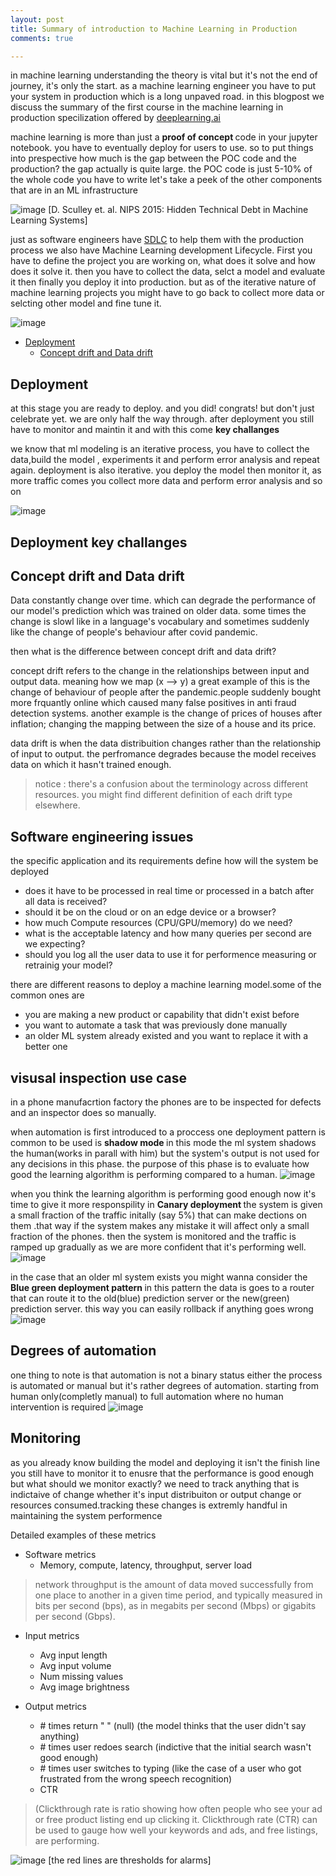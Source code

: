 ```yaml
---
layout: post
title: Summary of introduction to Machine Learning in Production
comments: true

---
```

in machine learning understanding the theory is vital but it's not the end of journey, it's only the start.
as a machine learning engineer you have to put your system in production which is a long unpaved road. in this blogpost we discuss the summary of the first course in the machine learning in production specilization offered by [deeplearning.ai](https://www.deeplearning.ai/)

machine learning is more than just a <b> proof of concept </b> code in your jupyter notebook. you have to eventually deploy for users to use. so to put things into prespective how much is the gap between the POC code and the production?
the gap actually is quite large. the POC code is just 5-10% of the whole code you have to write
let's take a peek of the other components that are in an ML infrastructure 

![image](https://user-images.githubusercontent.com/40968723/186566292-3c580812-247b-44dd-9617-2a4855dd89fb.png)
[D. Sculley et. al. NIPS 2015: Hidden Technical Debt in Machine Learning Systems]

just as software engineers have [SDLC](https://www.synopsys.com/glossary/what-is-sdlc.html#:~:text=The%20Software%20Development%20Life%20Cycle%20(SDLC)%20is%20a%20structured%20process,all%20customer%20expectations%20and%20demands.]) to help them with the production process we also have  Machine Learning development Lifecycle.
First you have to define the project you are working on, what does it solve and how does it solve it. then you have to collect the data, selct a model and evaluate it then finally you deploy it into production. but as of the iterative nature of machine learning projects you might have to go back to collect more data or selcting other model and fine tune it.

![image](https://user-images.githubusercontent.com/40968723/186568227-2e125949-5557-41d7-99cd-2217db6c12c2.png)

- [Deployment](#deployment)
    - [Concept drift and Data drift](Concept-drift-and-Data-drift)
   
    

## Deployment 
at this stage you are ready to deploy. and you did! congrats! but don't just celebrate yet. we are only half the way through. after deployment you still have to monitor and maintin it and with this come <b> key challanges </b>

we know that ml modeling is an iterative process, you have to collect the data,build the model , experiments it and perform error analysis and repeat again. deployment is also iterative. you deploy the model then monitor it, as more traffic comes you collect more data and perform error analysis and so on

![image](https://user-images.githubusercontent.com/40968723/188486953-5c1cdda4-dd6b-4dc4-a8c3-f9e68118e4e3.png)

## Deployment key challanges

## Concept drift and Data drift
Data constantly change over time. which can degrade the performance of our model's prediction which was trained on older data. some times the change is slowl like in a language's vocabulary and sometimes suddenly like the change of people's behaviour after covid pandemic.

then what is the difference between concept drift and data drift?

concept drift refers to the change in the relationships between input and output data. meaning how we map (x --> y)
a great example of this is the change of behaviour of people after the pandemic.people suddenly bought more frquantly online which caused many false positives in  anti fraud detection systems.
another example is the change of prices of houses after inflation; changing the mapping between the size of a house and its price.

data drift is when the data distribuition changes rather than the relationship of input to output. the perfromance degrades because the model receives data on which it hasn't trained enough.
> notice : there's a confusion about the terminology across different resources. you might find different definition of each drift type elsewhere.

## Software engineering issues
the specific application and its requirements define how will the system be deployed 
- does it have to be processed in real time or processed in a batch after all data is received?
- should it be on the cloud or on an edge device or a browser?
- how much Compute resources (CPU/GPU/memory) do we need?
- what is the acceptable latency and how many queries per second are we expecting?
- should you log all the user data to use it for performence measuring or retrainig your model?


there are different reasons to deploy a machine learning model.some of the common ones are 
- you are making a new product or capability that didn't exist before
- you want to automate a task that was previously done manually
- an older ML system already existed and you want to replace it with a better one
## visusal inspection use case

in a phone manufacrtion factory the phones are to be inspected for defects and an inspector does so manually.

when automation is first introduced to a proccess one deployment pattern is common to be used is <b> shadow mode </b>
in this mode the ml system shadows the human(works in parall with him) but the system's output is not used for any decisions in this phase. the purpose of this phase is to evaluate how good the learning algorithm is performing compared to a human.
![image](https://user-images.githubusercontent.com/40968723/188463754-f1dbde6f-665f-4be4-ab07-9c34cbffaacc.png)


when you think the learning algorithm is performing good enough now it's time to give it more responspility
in <b> Canary deployment </b> the system is given a small fraction of the traffic initally (say 5%) that can make dections on them .that way if the system makes any mistake it will affect only a small fraction of the phones.
then the system is monitored and the traffic is ramped up gradually as we are more confident that it's performing well.
![image](https://user-images.githubusercontent.com/40968723/188463810-762ada42-c84a-4b05-b19d-6f565f085f55.png)

in the case that an older ml system exists you might wanna consider the <b> Blue green deployment pattern </b> in this pattern the data is goes to a router that can route it to the old(blue) prediction server or the new(green) prediction server. this way you can easily rollback if anything goes wrong
![image](https://user-images.githubusercontent.com/40968723/188463986-8b1ca798-9f3d-4f2c-8432-96df1be87cd6.png)
## Degrees of automation
one thing to note is that automation is not a binary status either the process is automated or manual but it's rather degrees of automation. starting from human only(completly manual) to full automation where no human intervention is required 
![image](https://user-images.githubusercontent.com/40968723/188472858-8ba46196-3165-4219-8d52-d0dddc526e80.png)

## Monitoring
as you already know building the model and deploying it isn't the finish line you still have to monitor it to enusre that the performance is good enough 
but what should we monitor exactly? 
we need to track anything that is indictaive of change whether it's input distribuiton or output change or resources consumed.tracking these changes is extremly handful in maintaining the system performence

Detailed examples of these metrics

- Software metrics
    - Memory, compute, latency, throughput, server load
 > network throughput is the amount of data moved successfully from one place to another in a given time period, and typically measured in bits per second (bps), as in megabits per second (Mbps) or gigabits per second (Gbps).
 
- Input metrics
    - Avg input length
    - Avg input volume
    - Num missing values
    - Avg image brightness

- Output metrics
    - \# times return " " (null) (the model thinks that the user didn't say anything)
    - \# times user redoes search (indictive that the initial search wasn't good enough)
    - \# times user switches to typing (like the case of a user who got frustrated from the wrong speech recognition)
    -  CTR 
> (Clickthrough rate is ratio showing how often people who see your ad or free product listing end up clicking it. Clickthrough rate (CTR) can be used to gauge how well your keywords and ads, and free listings, are performing.

![image](https://user-images.githubusercontent.com/40968723/188485448-9c1e5f30-a52b-4092-ae02-d28840a05e98.png)
[the red lines are thresholds for alarms]

